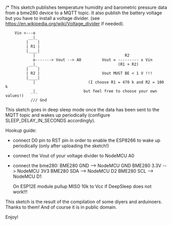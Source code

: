 /*
 This sketch publishes temperature humidity and barometric pressure data from a bme280
 device to a MQTT topic.
 It also publish the battery voltage but you have to install a voltage divider. (see 
 https://en.wikipedia.org/wiki/Voltage_divider if needed).
 

        Vin <---o
              __|_
             |    |
             | R1 |
             |____|
                |                                       R2
                o-------> Vout --> A0         Vout = --------- x Vin
              __|_                                   (R1 + R2)
             |    |
             | R2 |                           Vout MUST BE < 1 V !!!
             |____|
                |                       (I choose R1 = 470 k and R2 = 100 k
               _|_                    but feel free to choose your own values!)
               /// Gnd
                
 
 This sketch goes in deep sleep mode once the data has been sent to the MQTT
 topic and wakes up periodically (configure SLEEP_DELAY_IN_SECONDS accordingly).
 
 Hookup guide:
 
 - connect D0 pin to RST pin in order to enable the ESP8266 to wake up periodically
   (only after uploading the sketch!)
 - connect the Vout of your voltage divider to NodeMCU A0
 - connect the bme280:
      BME280 GND --> NodeMCU GND
      BME280 3.3V --> NodeMCU 3V3
      BME280 SDA --> NodeMCU D2
      BME280 SCL --> NodeMCU D1

      On ESP12E module pullup MISO 10k to Vcc if DeepSleep does not work!!!
     
 This sketch is the result of the compilation of some diyers and arduinoers. Thanks to
 them!
 And of course it is in public domain.

 Enjoy!
 
